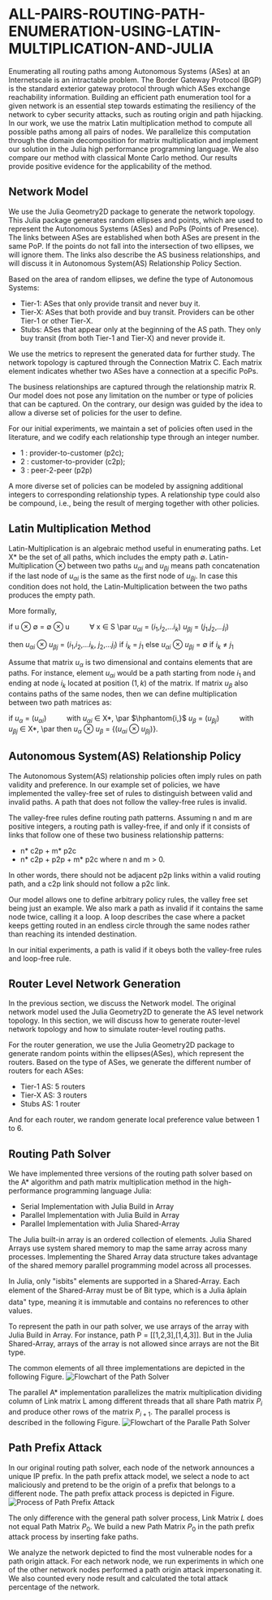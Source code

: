 # ALL-PAIRS-ROUTING-PATH-ENUMERATION-USING-LATIN-MULTIPLICATION-AND-JULIA

Enumerating all routing paths among Autonomous Systems (ASes) at an Internetscale is an intractable problem. The Border Gateway Protocol (BGP) is the standard exterior gateway protocol through which ASes exchange reachability information. Building an efficient path enumeration tool for a given network is an essential step towards estimating the resiliency of the network to cyber security attacks, such as routing origin and path hijacking. In our work, we use the matrix Latin multiplication method to compute all possible paths among all pairs of nodes. We parallelize this computation through the domain decomposition for matrix multiplication and implement our solution in the Julia high performance programming language. We also compare our method with classical Monte Carlo method. Our results provide positive evidence for the applicability of the method.


## Network Model

We use the Julia Geometry2D package to generate the network topology. This Julia package generates random ellipses and points, which are used to represent the Autonomous Systems (ASes) and PoPs (Points of Presence). The links between ASes are established when both ASes are present in the same PoP. If the points do not fall into the intersection of two ellipses, we will ignore them. The links also describe the AS business relationships, and will discuss it in Autonomous System(AS) Relationship Policy Section.

Based on the area of random ellipses, we define the type of Autonomous Systems:  
* Tier-1: ASes that only provide transit and never buy it. 
 * Tier-X: ASes that both provide and buy transit. Providers can be other Tier-1 or other Tier-X.
* Stubs: ASes that appear only at the beginning of the AS path. They only buy transit (from both Tier-1 and Tier-X) and never provide it. 

We use the metrics to represent the generated data for further study. The network topology is captured through the Connection Matrix C. Each matrix element indicates whether two ASes have a connection at a specific PoPs.

The business relationships are captured through the relationship matrix R. Our model does not pose any limitation on the number or type of policies that can be captured. On the contrary, our design was guided by the idea to allow a diverse set of policies for the user to define. 

For our initial experiments, we maintain a set of policies often used in the literature, and  we codify each relationship type through an integer number. 

* 1 : provider-to-customer (p2c);
* 2 : customer-to-provider (c2p);
* 3 : peer-2-peer (p2p)

 A more diverse set of policies can be modeled by assigning additional integers to corresponding relationship types. A relationship type could also be compound, i.e., being the result of merging together with other policies.

## Latin Multiplication Method
Latin-Multiplication is an algebraic method useful in enumerating paths. Let X* be the set of all paths, which includes the empty path $\emptyset$. Latin-Multiplication $\otimes$ between two paths $u_{\alpha i}$ and $u_{\beta j}$ means path concatenation if the last node of $u_{\alpha i}$ is the same as the first node of $u_{\beta j}$. In case this condition does not hold, the Latin-Multiplication between the two paths produces the empty path.

More formally,

if
u $\otimes$ $\emptyset$ = $\emptyset$ $\otimes$ u $\qquad$ $\forall$ x $\in$ S \par
$u_{\alpha i}$ = ($i_{1}$,$i_{2}$,...$i_{k}$) 
$u_{\beta j}$ = ($j_{1}$,$j_{2}$,...$j_{l}$) 

then 
$u_{\alpha i}$ $\otimes$  $u_{\beta j}$ =  ($i_{1}$,$i_{2}$,...$i_{k}$, $j_{2}$,...$j_{l}$) if $i_{k}$ = $j_{1}$
else
$u_{\alpha i}$ $\otimes$  $u_{\beta j}$ = $\emptyset$ if $i_{k}$ $\neq$ $j_{1}$



Assume that matrix $u_{\alpha}$ is two dimensional and contains elements that are paths. For instance, element $u_{\alpha i}$ would be a path starting from node $i_{1}$ and ending at node  $i_{k}$ located at position $(1, k)$ of the matrix. If matrix $u_{\beta}$ also contains paths of the same nodes, then we can define multiplication between two path matrices as:

if $u_{\alpha}$ = ($u_{\alpha i}$) $\qquad$ with $u_{\alpha i}$ $\in$ X*, \par
$\hphantom{i,}$ $u_{\beta}$ = ($u_{\beta j}$) $\qquad$ with $u_{\beta j}$ $\in$ X*, \par 
then $u_{\alpha}$ $\otimes$ $u_{\beta}$ = {($u_{\alpha i}$ $\otimes$ $u_{\beta j}$)}.


## Autonomous System(AS) Relationship Policy

The Autonomous System(AS) relationship policies often imply rules on path validity and preference. In our example set of policies, we have implemented the valley-free set of rules to distinguish between valid and invalid paths. A path that does not follow the valley-free rules is invalid.

The valley-free rules define routing path patterns. Assuming n and m are positive integers, a routing path is valley-free, if and only if it consists of links that follow one of these two business relationship patterns:

 * n* c2p + m* p2c  
 * n* c2p + p2p + m* p2c 
where n and m > 0. 

In other words, there should not be adjacent p2p links within a valid routing path, and a c2p link should not follow a p2c link. 

Our model allows one to define arbitrary policy rules, the valley free set being just an example. We also mark a path as invalid if it contains the same node twice, calling it a loop. A loop describes the case where a packet keeps getting routed in an endless circle through the same nodes rather than reaching its intended destination.

In our initial experiments, a path is valid if it obeys both the valley-free rules and loop-free rule.

## Router Level Network Generation

In the previous section, we discuss the Network model. The original network model used the Julia Geometry2D to generate the AS level network topology. In this section, we will discuss how to generate router-level network topology and how to simulate router-level routing paths.

For the router generation, we use the Julia Geometry2D package to generate random points within the ellipses(ASes), which represent the routers. Based on the type of ASes, we generate the different number of routers for each ASes:
* Tier-1 AS: 5 routers
* Tier-X AS: 3 routers
* Stubs AS: 1 router

And for each router, we random generate local preference value between 1 to 6. 

## Routing Path Solver

We have implemented three versions of the routing path solver based on the A* algorithm and path matrix multiplication method in the high-performance programming language Julia:
* Serial Implementation with Julia Build in Array
*  Parallel Implementation with Julia Build in Array
* Parallel Implementation with Julia Shared-Array


The Julia built-in array is an ordered collection of elements. Julia Shared Arrays use system shared memory to map the same array across many processes. Implementing the Shared Array data structure takes advantage of the shared memory parallel programming model across all processes. 

In Julia, only "isbits" elements are supported in a Shared-Array. Each element of the Shared-Array must be of Bit type, which is a Julia âplain data" type, meaning it is immutable and contains no references to other values.

To represent the path in our path solver, we use arrays of the array with Julia Build in Array. For instance, path P = [[1,2,3],[1,4,3]]. But in the Julia Shared-Array, arrays of the array is not allowed since arrays are not the Bit type. 

The common elements of all three implementations are depicted in the following Figure.
![Flowchart of the Path Solver](https://drive.google.com/file/d/1xYW5T_PYv1EaXK81uG5g437yLAUavfhP/view?usp=sharing)

The parallel A* implementation parallelizes the matrix multiplication dividing column of Link matrix L among different threads that all share Path matrix $P_{i}$ and produce other rows of the matrix $P_{i+1}$. The parallel process is described in the following Figure. 
![Flowchart of the Paralle Path Solver](https://drive.google.com/file/d/1w5etW792Af4r8RxsBS00Nv6sI_45XySO/view?usp=sharing)

## Path Prefix Attack
In our original routing path solver, each node of the network announces a unique IP prefix. In the path prefix attack model, we select a node to act maliciously and pretend to be the origin of a prefix that belongs to a different node. The path prefix attack process is depicted in Figure.
![Process of Path Prefix Attack](https://drive.google.com/file/d/1Us3teD7DPrIivdQMqeP1lIxCbhU1RAew/view?usp=sharing)

The only difference with the general path solver process, Link Matrix $L$ does not equal Path Matrix $P_{0}$. We build a new Path Matrix $P_{0}$ in the path prefix attack process by inserting fake paths.

We analyze the network depicted to find the most vulnerable nodes for a path origin attack. For each network node, we run experiments in which one of the other network nodes performed a path origin attack impersonating it. We also counted every node result and calculated the total attack percentage of the network. 
